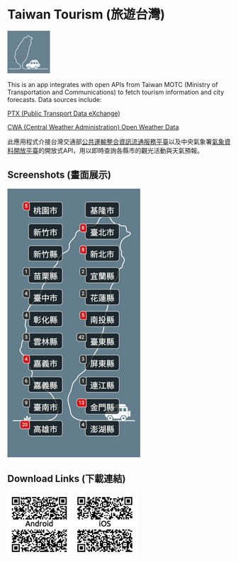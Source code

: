 # Taiwan Tourism (旅遊台灣)

![icon](./android/app/src/main/res/mipmap-xhdpi/ic_launcher.png)

This is an app integrates with open APIs from Taiwan MOTC (Ministry of Transportation and Communications) to fetch tourism information and city forecasts. Data sources include:

 [PTX (Public Transport Data eXchange)](https://ptx.transportdata.tw/PTX/About/EnPlatform)

 [CWA (Central Weather Administration) Open Weather Data](https://opendata.cwa.gov.tw)

此應用程式介接台灣交通部[公共運輸整合資訊流通服務平臺](https://ptx.transportdata.tw/PTX)以及中央氣象署[氣象資料開放平臺](https://opendata.cwa.gov.tw)的開放式API，用以即時查詢各縣市的觀光活動與天氣預報。

## Screenshots (畫面展示)
![screenshots](./screenshots.gif)

## Download Links (下載連結)
[![icon](./link_android.png)](https://play.google.com/store/apps/details?id=com.keydigit.taiwantourism)
[![icon](./link_ios.png)](https://apps.apple.com/tw/app/%E6%97%85%E9%81%8A%E5%8F%B0%E7%81%A3/id1580544938)